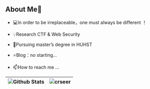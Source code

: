 ## About Me👋
- 💻In order to be irreplaceable，one must always be different ！

- 💡Research  CTF & Web Security

- 🌱Pursuing master’s degree in HUHST

- ⭐️Blog：no starting...

- 📫How to reach me ...

| ![Github Stats](https://github-readme-stats.vercel.app/api?username=crseer&show_icons=true&theme=merko&count_private=true) | ![crseer](https://count.getloli.com/get/@crseer?theme=rule34) |
| ------------------------------------------------------------ | ------------------------------------------------------------ |
